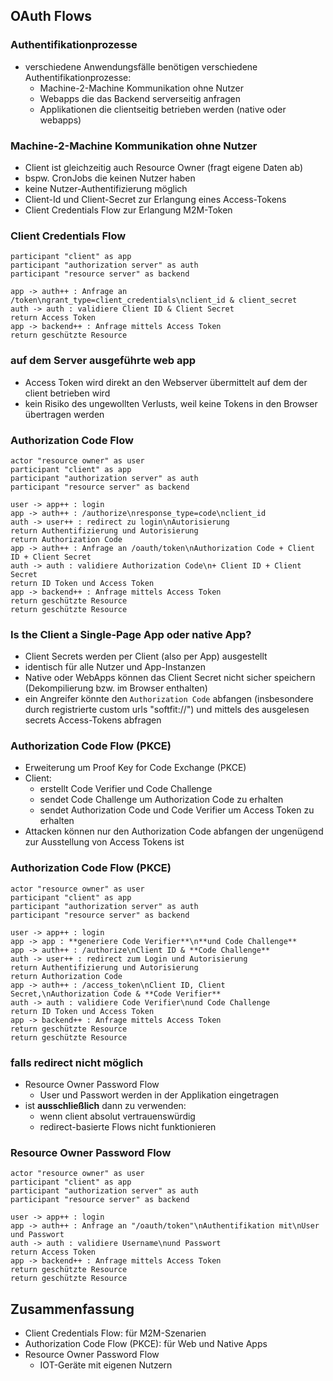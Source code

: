 <!--s-->
## OAuth Flows

<!--v-->
### Authentifikationprozesse

* verschiedene Anwendungsfälle benötigen verschiedene Authentifikationprozesse:
  * Machine-2-Machine Kommunikation ohne Nutzer
  * Webapps die das Backend serverseitig anfragen
  * Applikationen die clientseitig betrieben werden (native oder webapps)

<!--v-->
### Machine-2-Machine Kommunikation ohne Nutzer

* Client ist gleichzeitig auch Resource Owner (fragt eigene Daten ab)
* bspw. CronJobs die keinen Nutzer haben
* keine Nutzer-Authentifizierung möglich
* Client-Id und Client-Secret zur Erlangung eines Access-Tokens
* Client Credentials Flow zur Erlangung M2M-Token

<!--v-->
### Client Credentials Flow

```puml
participant "client" as app
participant "authorization server" as auth
participant "resource server" as backend

app -> auth++ : Anfrage an /token\ngrant_type=client_credentials\nclient_id & client_secret
auth -> auth : validiere Client ID & Client Secret
return Access Token
app -> backend++ : Anfrage mittels Access Token
return geschützte Resource
```

<!--v-->
### auf dem Server ausgeführte web app

* Access Token wird direkt an den Webserver übermittelt auf dem der client betrieben wird
* kein Risiko des ungewollten Verlusts, weil keine Tokens in den Browser übertragen werden

<!--v-->
### Authorization Code Flow

```puml
actor "resource owner" as user
participant "client" as app
participant "authorization server" as auth
participant "resource server" as backend

user -> app++ : login
app -> auth++ : /authorize\nresponse_type=code\nclient_id
auth -> user++ : redirect zu login\nAutorisierung
return Authentifizierung und Autorisierung
return Authorization Code
app -> auth++ : Anfrage an /oauth/token\nAuthorization Code + Client ID + Client Secret
auth -> auth : validiere Authorization Code\n+ Client ID + Client Secret
return ID Token und Access Token
app -> backend++ : Anfrage mittels Access Token
return geschützte Resource
return geschützte Resource
```

<!--v-->
### Is the Client a Single-Page App oder native App?

* Client Secrets werden per Client (also per App) ausgestellt
* identisch für alle Nutzer und App-Instanzen
* Native oder WebApps können das Client Secret nicht sicher speichern (Dekompilierung bzw. im Browser enthalten)
* ein Angreifer könnte den `Authorization Code` abfangen (insbesondere durch registrierte custom urls "softfit://") und mittels des ausgelesen secrets Access-Tokens abfragen


<!--v-->
### Authorization Code Flow (PKCE)

* Erweiterung um Proof Key for Code Exchange (PKCE)
* Client:
  * erstellt Code Verifier und Code Challenge
  * sendet Code Challenge um Authorization Code zu erhalten
  * sendet Authorization Code und Code Verifier um Access Token zu erhalten
* Attacken können nur den Authorization Code abfangen der ungenügend zur Ausstellung von Access Tokens ist

<!--v-->
### Authorization Code Flow (PKCE)

```puml
actor "resource owner" as user
participant "client" as app
participant "authorization server" as auth
participant "resource server" as backend

user -> app++ : login
app -> app : **generiere Code Verifier**\n**und Code Challenge**
app -> auth++ : /authorize\nClient ID & **Code Challenge**
auth -> user++ : redirect zum Login und Autorisierung
return Authentifizierung und Autorisierung
return Authorization Code
app -> auth++ : /access_token\nClient ID, Client Secret,\nAuthorization Code & **Code Verifier**
auth -> auth : validiere Code Verifier\nund Code Challenge
return ID Token und Access Token
app -> backend++ : Anfrage mittels Access Token
return geschützte Resource
return geschützte Resource
```

<!--v-->
### falls redirect nicht möglich

* Resource Owner Password Flow
  * User und Passwort werden in der Applikation eingetragen
* ist **ausschließlich** dann zu verwenden:
  * wenn client absolut vertrauenswürdig
  * redirect-basierte Flows nicht funktionieren

<!--v-->
### Resource Owner Password Flow

```puml
actor "resource owner" as user
participant "client" as app
participant "authorization server" as auth
participant "resource server" as backend

user -> app++ : login
app -> auth++ : Anfrage an "/oauth/token"\nAuthentifikation mit\nUser und Passwort
auth -> auth : validiere Username\nund Passwort
return Access Token
app -> backend++ : Anfrage mittels Access Token
return geschützte Resource
return geschützte Resource
```

<!--v-->
## Zusammenfassung

* Client Credentials Flow: für M2M-Szenarien
* Authorization Code Flow (PKCE): für Web und Native Apps
* Resource Owner Password Flow
  * IOT-Geräte mit eigenen Nutzern
